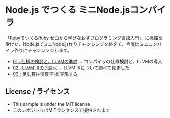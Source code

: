 # Node.js でつくる ミニNode.jsコンパイラ

[「RubyでつくるRuby ゼロから学びなおすプログラミング言語入門」](https://www.amazon.co.jp/dp/4908686017) に感銘を受けた、Node.jsでミニNode.js作りチャンレンジを終えて、今度はミニコンパイラ作りにチャンレンジします。

* [01 : 仕様の検討と、LLVMの準備](https://qiita.com/massie_g/items/1bdede3016a53f366fec) ... コンパイラの仕様検討と、LLVMの導入
* [02 : LLVM IRの下調べ](https://qiita.com/massie_g/items/7e2d2d742f1da49b8daf) ... LLVM IRについて調べて見ました
* [03 : 足し算(+演算子)を実現する]()

## License / ライセンス

* This sample is under the MIT license
* このレポジトリはMITランセンスで提供されます



